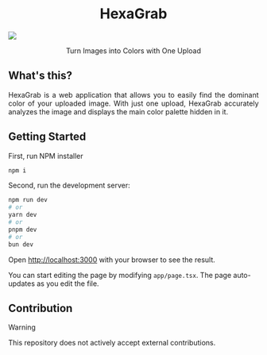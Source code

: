 <div align=center>
  <h1><b>HexaGrab</b></h1>
</div>

![](assets/20250218_070002_hexagrab.png)

<div align=center>
  Turn Images into Colors with One Upload
</div>

## What's this?

<p align=justify>HexaGrab is a web application that allows you to easily find the dominant color of your uploaded image. With just one upload, HexaGrab accurately analyzes the image and displays the main color palette hidden in it.</p>

## Getting Started

First, run NPM installer

```bash
npm i
```

Second, run the development server:

```bash
npm run dev
# or
yarn dev
# or
pnpm dev
# or
bun dev
```

Open [http://localhost:3000](http://localhost:3000) with your browser to see the result.

You can start editing the page by modifying `app/page.tsx`. The page auto-updates as you edit the file.

## Contribution
> [!WARNING]
> This repository does not actively accept external contributions.
